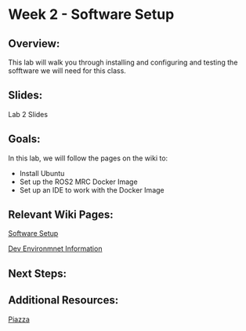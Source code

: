 # Week 2 - Software Setup

## Overview:
This lab will walk you through installing and configuring and testing the sofftware we will need for this class.

## Slides:
Lab 2 Slides

## Goals:
In this lab, we will follow the pages on the wiki to:
- Install Ubuntu
- Set up the ROS2 MRC Docker Image
- Set up an IDE to work with the Docker Image

## Relevant Wiki Pages:
[Software Setup](https://enme480.github.io/ubuntu-setup/)

[Dev Environmnet Information](https://enme480.github.io/dev-environment/)

## Next Steps:

## Additional Resources:
[Piazza](https://umd.instructure.com/courses/1389037/external_tools/42711)
